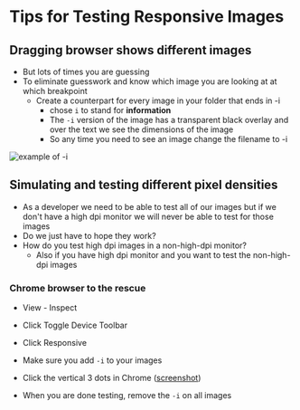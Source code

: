 # Tips for Testing Responsive Images
## Dragging browser shows different images
* But lots of times you are guessing
* To eliminate guesswork and know which image you are looking at at which breakpoint
    - Create a counterpart for every image in your folder that ends in -i
        + chose `i` to stand for **information**
        + The `-i` version of the image has a transparent black overlay and over the text we see the dimensions of the image
        + So any time you need to see an image change the filename to -i

![example of -i](https://i.imgur.com/ro0xF41.png)

## Simulating and testing different pixel densities
* As a developer we need to be able to test all of our images but if we don't have a high dpi monitor we will never be able to test for those images
* Do we just have to hope they work?
* How do you test high dpi images in a non-high-dpi monitor?
    - Also if you have high dpi monitor and you want to test the non-high-dpi images

### Chrome browser to the rescue
* View - Inspect
* Click Toggle Device Toolbar
* Click Responsive
* Make sure you add `-i` to your images
* Click the vertical 3 dots in Chrome ([screenshot](https://i.imgur.com/E17ert8.png))

* When you are done testing, remove the `-i` on all images
